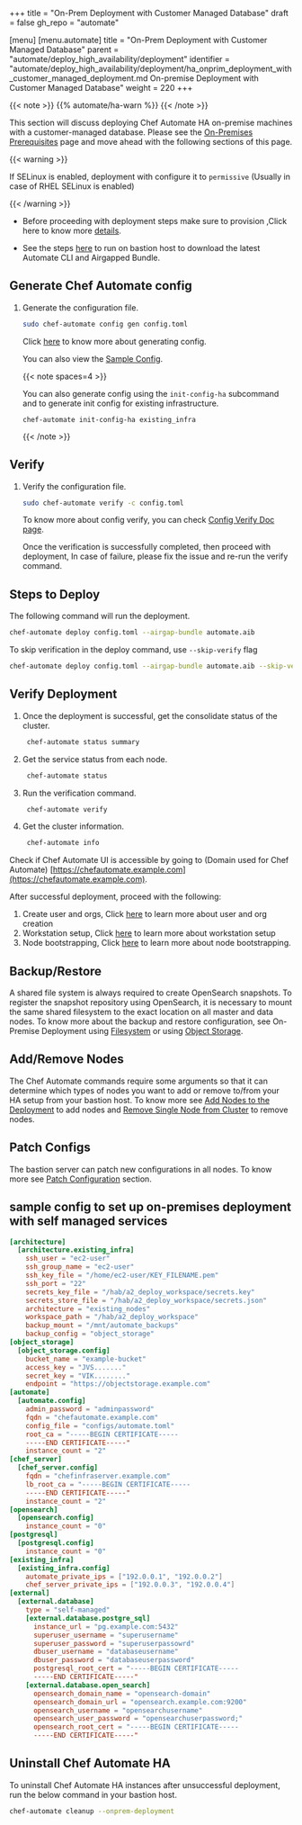 +++
title = "On-Prem Deployment with Customer Managed Database"
draft = false
gh_repo = "automate"

[menu]
  [menu.automate]
    title = "On-Prem Deployment with Customer Managed Database"
    parent = "automate/deploy_high_availability/deployment"
    identifier = "automate/deploy_high_availability/deployment/ha_onprim_deployment_with_customer_managed_deployment.md On-premise Deployment with Customer Managed Database"
    weight = 220
+++

{{< note >}}
{{% automate/ha-warn %}}
{{< /note >}}

This section will discuss deploying Chef Automate HA on-premise machines with a customer-managed database. Please see the [On-Premises Prerequisites](/automate/ha_on_premises_deployment_prerequisites/) page and move ahead with the following sections of this page.

{{< warning >}}

If SELinux is enabled, deployment with configure it to `permissive` (Usually in case of RHEL SELinux is enabled)

{{< /warning >}}

- Before proceeding with deployment steps make sure to provision ,Click here to know more [details](automate/ha_onprim_deployment_procedure/#provisioning).

- See the steps [here](/automate/ha_onprim_deployment_procedure/#deploy-the-bastion-host) to run on bastion host to download the latest Automate CLI and Airgapped Bundle.

## Generate Chef Automate config

1. Generate the configuration file.

    ```bash
    sudo chef-automate config gen config.toml
    ```

    Click [here](/automate/ha_config_gen) to know more about generating config.

    You can also view the [Sample Config](#sample-config-to-setup-on-premises-deployment-with-self-managed-services).

    {{< note spaces=4 >}}

    You can also generate config using the `init-config-ha` subcommand and to generate init config for existing infrastructure.

    `chef-automate init-config-ha existing_infra`

    {{< /note >}}

## Verify

1. Verify the configuration file.

    ```bash
    sudo chef-automate verify -c config.toml
    ```

    To know more about config verify, you can check [Config Verify Doc page](/automate/ha_verification_check/).

    Once the verification is successfully completed, then proceed with deployment, In case of failure, please fix the issue and re-run the verify command.

## Steps to Deploy

The following command will run the deployment.

```bash
chef-automate deploy config.toml --airgap-bundle automate.aib
```

To skip verification in the deploy command, use `--skip-verify` flag

```bash
chef-automate deploy config.toml --airgap-bundle automate.aib --skip-verify
```

## Verify Deployment

1. Once the deployment is successful, get the consolidate status of the cluster.

    ```bash
     chef-automate status summary
    ```

1. Get the service status from each node.

    ```bash
     chef-automate status
    ```

1. Run the verification command.

    ```bash
     chef-automate verify
    ```

1. Get the cluster information.

    ```bash
     chef-automate info
    ```

Check if Chef Automate UI is accessible by going to (Domain used for Chef Automate) [https://chefautomate.example.com](https://chefautomate.example.com).

After successful deployment, proceed with the following:

   1. Create user and orgs, Click [here](/automate/ha_node_bootstraping/#create-users-and-organization) to learn more about user and org creation
   1. Workstation setup, Click [here](/automate/ha_node_bootstraping/#workstation-setup) to learn more about workstation setup
   1. Node bootstrapping, Click [here](/automate/ha_node_bootstraping/#bootstraping-a-node) to learn more about node bootstrapping.

## Backup/Restore

A shared file system is always required to create OpenSearch snapshots. To register the snapshot repository using OpenSearch, it is necessary to mount the same shared filesystem to the exact location on all master and data nodes. To know more about the backup and restore configuration, see On-Premise Deployment using [Filesystem](/automate/ha_backup_restore_file_system) or using [Object Storage](/automate/ha_backup_restore_object_storage).

## Add/Remove Nodes

The Chef Automate commands require some arguments so that it can determine which types of nodes you want to add or remove to/from your HA setup from your bastion host. To know more see [Add Nodes to the Deployment](/automate/ha_add_nodes_to_the_deployment) to add nodes and [Remove Single Node from Cluster](/automate/ha_remove_single_node_from_cluster) to remove nodes.

## Patch Configs

The bastion server can patch new configurations in all nodes. To know more see [Patch Configuration](/automate/ha_config/#patch-configuration) section.

## sample config to set up on-premises deployment with self managed services

```toml
[architecture]
  [architecture.existing_infra]
    ssh_user = "ec2-user"
    ssh_group_name = "ec2-user"
    ssh_key_file = "/home/ec2-user/KEY_FILENAME.pem"
    ssh_port = "22"
    secrets_key_file = "/hab/a2_deploy_workspace/secrets.key"
    secrets_store_file = "/hab/a2_deploy_workspace/secrets.json"
    architecture = "existing_nodes"
    workspace_path = "/hab/a2_deploy_workspace"
    backup_mount = "/mnt/automate_backups"
    backup_config = "object_storage"
[object_storage]
  [object_storage.config]
    bucket_name = "example-bucket"
    access_key = "JVS......."
    secret_key = "VIK........"
    endpoint = "https://objectstorage.example.com"
[automate]
  [automate.config]
    admin_password = "adminpassword"
    fqdn = "chefautomate.example.com"
    config_file = "configs/automate.toml"
    root_ca = "-----BEGIN CERTIFICATE-----
    -----END CERTIFICATE-----"
    instance_count = "2"
[chef_server]
  [chef_server.config]
    fqdn = "chefinfraserver.example.com"
    lb_root_ca = "-----BEGIN CERTIFICATE-----
    -----END CERTIFICATE-----"
    instance_count = "2"
[opensearch]
  [opensearch.config]
    instance_count = "0"
[postgresql]
  [postgresql.config]
    instance_count = "0"
[existing_infra]
  [existing_infra.config]
    automate_private_ips = ["192.0.0.1", "192.0.0.2"]
    chef_server_private_ips = ["192.0.0.3", "192.0.0.4"]
[external]
  [external.database]
    type = "self-managed"
    [external.database.postgre_sql]
      instance_url = "pg.example.com:5432"
      superuser_username = "superusername"
      superuser_password = "superuserpassowrd"
      dbuser_username = "databaseusername"
      dbuser_password = "databaseuserpassword"
      postgresql_root_cert = "-----BEGIN CERTIFICATE-----
      -----END CERTIFICATE-----"
    [external.database.open_search]
      opensearch_domain_name = "opensearch-domain"
      opensearch_domain_url = "opensearch.example.com:9200"
      opensearch_username = "opensearchusername"
      opensearch_user_password = "opensearchuserpassword;"
      opensearch_root_cert = "-----BEGIN CERTIFICATE-----
      -----END CERTIFICATE-----"
```

## Uninstall Chef Automate HA

To uninstall Chef Automate HA instances after unsuccessful deployment, run the below command in your bastion host.

```bash
chef-automate cleanup --onprem-deployment
```

